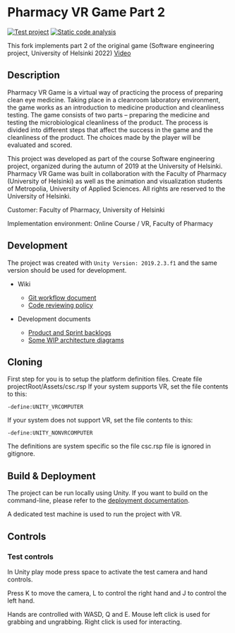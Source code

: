 # Pharmacy VR Game Part 2

[![Test project](https://github.com/MikkoHimanka/farmasia-vr/actions/workflows/test_runner.yml/badge.svg)](https://github.com/MikkoHimanka/farmasia-vr/actions/workflows/test_runner.yml)
[![Static code analysis](https://github.com/MikkoHimanka/farmasia-vr/actions/workflows/code_analysis.yml/badge.svg)](https://github.com/MikkoHimanka/farmasia-vr/actions/workflows/code_analysis.yml)

This fork implements part 2 of the original game
(Software engineering project, University of Helsinki 2022)
[Video](https://youtu.be/pIKCZFZo2UA)

## Description

Pharmacy VR Game is a virtual way of practicing the process of preparing clean eye medicine. Taking place in a cleanroom laboratory environment, the game works as an introduction to medicine production and cleanliness testing. The game consists of two parts – preparing the medicine and testing the microbiological cleanliness of the product. The process is divided into different steps that affect the success in the game and the cleanliness of the product. The choices made by the player will be evaluated and scored.

This project was developed as part of the course Software engineering project, organized during the autumn of 2019 at the University of Helsinki. Pharmacy VR Game was built in collaboration with the Faculty of Pharmacy (University of Helsinki) as well as the animation and visualization students of Metropolia, University of Applied Sciences. All rights are reserved to the University of Helsinki.

Customer: Faculty of Pharmacy, University of Helsinki

Implementation environment: Online Course / VR, Faculty of Pharmacy

## Development

The project was created with `Unity Version: 2019.2.3.f1` and the same version should be used for development.

- Wiki
  - [Git workflow document](https://github.com/ohtuprojekti-farmasia/farmasia-vr/wiki/Git)
  - [Code reviewing policy](https://github.com/ohtuprojekti-farmasia/farmasia-vr/wiki/Code-Review)
 
- Development documents
  - [Product and Sprint backlogs](https://docs.google.com/spreadsheets/d/1QbWEpiNEt-0H225ZIYymeJ4stKKGCl3CIwYoJT8NL5s/edit?usp=sharing)
  - [Some WIP architecture diagrams](https://app.diagrams.net/#G1zGultE_-2kT3pbttZezY0fnKzPWykIT0)

## Cloning

First step for you is to setup the platform definition files. Create file  projectRoot/Assets/csc.rsp
If your system supports VR, set the file contents to this:
```
-define:UNITY_VRCOMPUTER
```
If your system does not support VR, set the file contents to this:
```
-define:UNITY_NONVRCOMPUTER
```

The definitions are system specific so the file csc.rsp file is ignored in gitignore.

## Build & Deployment

The project can be run locally using Unity. If you want to build on the command-line, please refer to the [deployment documentation](https://github.com/ohtuprojekti-farmasia/farmasia-vr/wiki/Deployment).

A dedicated test machine is used to run the project with VR.

## Controls

### Test controls

In Unity play mode press space to activate the test camera and hand controls.

Press K to move the camera, L to control the right hand and J to control the left hand.

Hands are controlled with WASD, Q and E. Mouse left click is used for grabbing and ungrabbing. Right click is used for interacting. 

 
